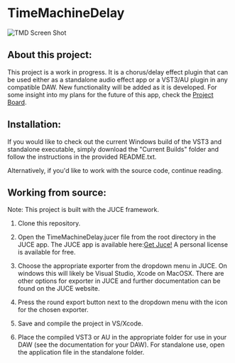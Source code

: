 # TimeMachineDelay

![TMD Screen Shot](https://github.com/mcfredrick/TimeMachineDelay/blob/master/UIScreen.png)

## About this project:

This project is a work in progress. It is a chorus/delay effect plugin that can be used either as a standalone audio effect app or a VST3/AU plugin in any compatible DAW. New functionality will be added as it is developed. For some insight into my plans for the future of this app, check the [Project Board](https://github.com/mcfredrick/Chorus-Flanger-Plugin/projects/1).

## Installation:

If you would like to check out the current Windows build of the VST3 and standalone executable, simply download the "Current Builds" folder and follow the instructions in the provided README.txt.

Alternatively, if you'd like to work with the source code, continue reading.

## Working from source:

Note: This project is built with the JUCE framework. 

1. Clone this repository.

1. Open the TimeMachineDelay.jucer file from the root directory in the JUCE app. The JUCE app is available here:[Get Juce!](https://shop.juce.com/get-juce) A personal license is available for free.

1. Choose the appropriate exporter from the dropdown menu in JUCE. On windows this will likely be Visual Studio, Xcode on MacOSX. There are other options for exporter in JUCE and further documentation can be found on the JUCE website.

1. Press the round export button next to the dropdown menu with the icon for the chosen exporter.

1. Save and compile the project in VS/Xcode.

1. Place the compiled VST3 or AU in the appropriate folder for use in your DAW (see the documentation for your DAW). For standalone use, open the application file in the standalone folder.
